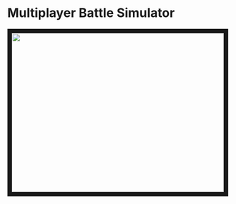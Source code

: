 Multiplayer Battle Simulator
===========

<a href="http://www.youtube.com/watch?feature=player_embedded&v=j77PruO-5gw" target="_blank"><img src="http://img.youtube.com/vi/j77PruO-5gw/0.jpg" width="480" height="360" border="10" /></a>
